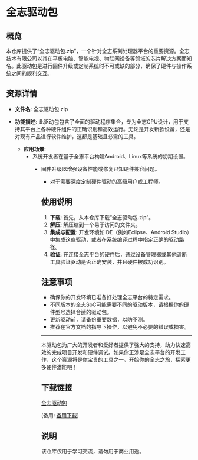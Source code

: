# 全志驱动包

## 概览

本仓库提供了“全志驱动包.zip”，一个针对全志系列处理器平台的重要资源。全志技术有限公司以其在平板电脑、智能电视、物联网设备等领域的芯片解决方案而知名。此驱动包是进行固件升级或定制系统时不可或缺的部分，确保了硬件与操作系统之间的顺利交互。

## 资源详情

- **文件名**: 全志驱动包.zip
- **功能描述**: 此驱动包包含了全面的驱动程序集合，专为全志CPU设计，用于支持其平台上各种硬件组件的正确识别和高效运行。无论是开发新款设备，还是对现有产品进行软件维护，这都是基础且必需的工具。

  - **应用场景**: 
    - 系统开发者在基于全志平台构建Android、Linux等系统的初期设置。
      - 固件升级以增强设备性能或修复已知硬件兼容问题。
        - 对于需要深度定制硬件驱动的高级用户或工程师。

        ## 使用说明

        1. **下载**: 首先，从本仓库下载“全志驱动包.zip”。
        2. **解压**: 解压缩到一个易于访问的文件夹。
        3. **集成与配置**: 开发环境如IDE（例如Eclipse、Android Studio）中集成这些驱动，或者在系统编译过程中指定正确的驱动路径。
        4. **验证**: 在连接全志平台的硬件后，通过设备管理器或其他诊断工具验证驱动是否正确安装，并且硬件被成功识别。

        ## 注意事项

        - 确保你的开发环境已准备好处理全志平台的特定需求。
        - 不同版本的全志SoC可能需要不同的驱动版本，请根据你的硬件型号选择合适的驱动包。
        - 更新驱动前，请备份重要数据，以防不测。
        - 推荐在官方文档的指导下操作，以避免不必要的错误或损害。

        ---

        本驱动包为广大的开发者和爱好者提供了强大的支持，助力快速高效的完成项目开发和硬件调试。如果你正涉足全志平台的开发工作，这个资源将是你宝贵的工具之一。开始你的全志之旅，探索更多硬件潜能吧！

        ## 下载链接
        [全志驱动包](https://pan.quark.cn/s/1080092460bd) 

        (备用: [备用下载](https://pan.baidu.com/s/1vTQyEhwqUFVTScKJJgOrew?pwd=1234))

        ## 说明

        该仓库仅用于学习交流，请勿用于商业用途。
